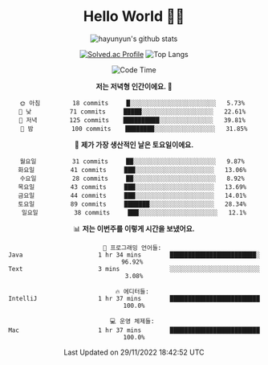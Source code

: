 <div align="center">

# Hello World 🙋‍♀️

![hayunyun's github stats](https://github-readme-stats.vercel.app/api?username=hayunyun&show_icons=true) 

 
[![Solved.ac Profile](http://mazassumnida.wtf/api/generate_badge?boj=hayunyun)](https://solved.ac/hayunyun)
 ![Top Langs](https://github-readme-stats.vercel.app/api/top-langs/?username=hayunyun&layout=compact)

<!--START_SECTION:waka-->
![Code Time](http://img.shields.io/badge/Code%20Time-574%20hrs%2037%20mins-blue)

**저는 저녁형 인간이에요. 🦉** 

```text
🌞 아침         18 commits     █░░░░░░░░░░░░░░░░░░░░░░░░   5.73% 
🌆 낮　         71 commits     █████░░░░░░░░░░░░░░░░░░░░   22.61% 
🌃 저녁         125 commits    ██████████░░░░░░░░░░░░░░░   39.81% 
🌙 밤　         100 commits    ████████░░░░░░░░░░░░░░░░░   31.85%

```
📅 **제가 가장 생산적인 날은 토요일이에요.** 

```text
월요일          31 commits     ██░░░░░░░░░░░░░░░░░░░░░░░   9.87% 
화요일          41 commits     ███░░░░░░░░░░░░░░░░░░░░░░   13.06% 
수요일          28 commits     ██░░░░░░░░░░░░░░░░░░░░░░░   8.92% 
목요일          43 commits     ███░░░░░░░░░░░░░░░░░░░░░░   13.69% 
금요일          44 commits     ███░░░░░░░░░░░░░░░░░░░░░░   14.01% 
토요일          89 commits     ███████░░░░░░░░░░░░░░░░░░   28.34% 
일요일          38 commits     ███░░░░░░░░░░░░░░░░░░░░░░   12.1%

```


📊 **저는 이번주를 이렇게 시간을 보냈어요.** 

```text
💬 프로그래밍 언어들: 
Java                     1 hr 34 mins        ████████████████████████░   96.92% 
Text                     3 mins              ░░░░░░░░░░░░░░░░░░░░░░░░░   3.08%

🔥 에디터들: 
IntelliJ                 1 hr 37 mins        █████████████████████████   100.0%

💻 운영 체제들: 
Mac                      1 hr 37 mins        █████████████████████████   100.0%

```


 Last Updated on 29/11/2022 18:42:52 UTC
<!--END_SECTION:waka-->

<!--
**hayunyun/hayunyun** is a ✨ _special_ ✨ repository because its `README.md` (this file) appears on your GitHub profile.

Here are some ideas to get you started:

- 🔭 I’m currently working on ...
- 🌱 I’m currently learning ...
- 👯 I’m looking to collaborate on ...
- 🤔 I’m looking for help with ...
- 💬 Ask me about ...
- 📫 How to reach me: ...
- 😄 Pronouns: ...
- ⚡ Fun fact: ...
-->




